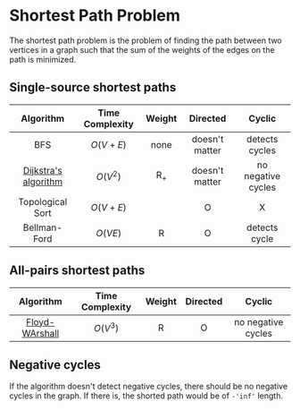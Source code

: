 # Shortest Path Problem

The shortest path problem is the problem of finding the path between two vertices in a graph such that the sum of the weights of the edges on the path is minimized.

## Single-source shortest paths

| Algorithm | Time Complexity | Weight | Directed | Cyclic |
| :---------: | :--------------: | :------: | :--------: | :------: |
| BFS | $O(V+E)$ | none | doesn't matter | detects cycles |
| [Dijkstra's algorithm](dijkstra) | $O(V^2)$ | R<sub>+</sub> | doesn't matter | no negative cycles |
| Topological Sort | $O(V+E)$ | | O | X |
| Bellman-Ford | $O(VE)$ | R | O | detects cycle |


## All-pairs shortest paths

| Algorithm | Time Complexity | Weight | Directed | Cyclic |
| :---------: | :--------------: | :------: | :--------: | :------: |
| [Floyd-WArshall](floyd_warshall) | $O(V^3)$ | R | O | no negative cycles |

## Negative cycles

If the algorithm doesn't detect negative cycles, there should be no negative cycles in the graph. If there is, the shorted path would be of `-'inf'` length.